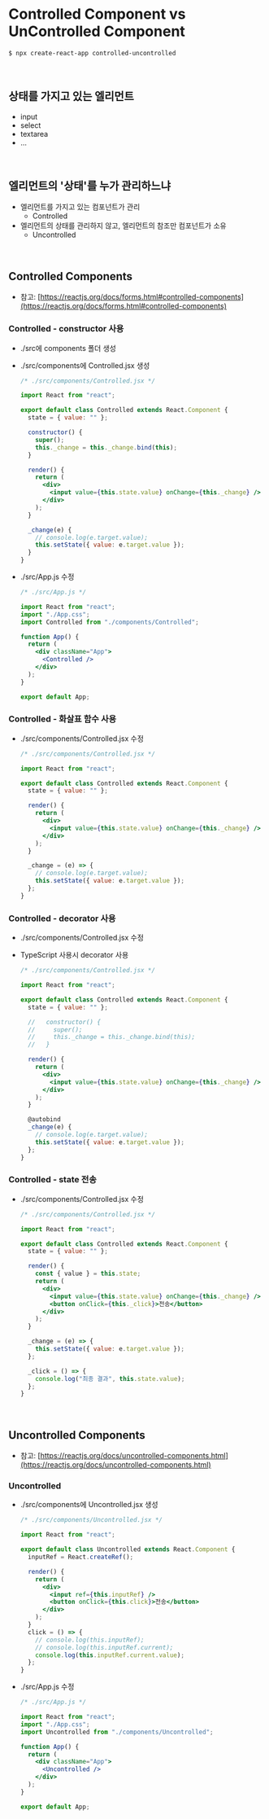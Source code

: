 # Controlled Component vs UnControlled Component

```bash
$ npx create-react-app controlled-uncontrolled
```

<br>

## 상태를 가지고 있는 엘리먼트

+ input
+ select
+ textarea
+ ...

<br>

## 엘리먼트의 '상태'를 누가 관리하느냐

+ 엘리먼트를 가지고 있는 컴포넌트가 관리
  + Controlled
+ 엘리먼트의 상태를 관리하지 않고, 엘리먼트의 참조만 컴포넌트가 소유
  + Uncontrolled

<br>

## Controlled Components

+ 참고: [https://reactjs.org/docs/forms.html#controlled-components](https://reactjs.org/docs/forms.html#controlled-components)

### Controlled - constructor 사용

+ ./src에 components 폴더 생성

+ ./src/components에 Controlled.jsx 생성

  ```jsx
  /* ./src/components/Controlled.jsx */
  
  import React from "react";
  
  export default class Controlled extends React.Component {
    state = { value: "" };
  
    constructor() {
      super();
      this._change = this._change.bind(this);
    }
  
    render() {
      return (
        <div>
          <input value={this.state.value} onChange={this._change} />
        </div>
      );
    }
  
    _change(e) {
      // console.log(e.target.value);
      this.setState({ value: e.target.value });
    }
  }
  ```

+ ./src/App.js 수정

  ```jsx
  /* ./src/App.js */
  
  import React from "react";
  import "./App.css";
  import Controlled from "./components/Controlled";
  
  function App() {
    return (
      <div className="App">
        <Controlled />
      </div>
    );
  }
  
  export default App;
  ```

### Controlled - 화살표 함수 사용

+ ./src/components/Controlled.jsx 수정

  ```jsx
  /* ./src/components/Controlled.jsx */
  
  import React from "react";
  
  export default class Controlled extends React.Component {
    state = { value: "" };
  
    render() {
      return (
        <div>
          <input value={this.state.value} onChange={this._change} />
        </div>
      );
    }
  
    _change = (e) => {
      // console.log(e.target.value);
      this.setState({ value: e.target.value });
    };
  }
  ```

### Controlled - decorator 사용

+ ./src/components/Controlled.jsx 수정

+ TypeScript 사용시 decorator 사용

  ```jsx
  /* ./src/components/Controlled.jsx */
  
  import React from "react";
  
  export default class Controlled extends React.Component {
    state = { value: "" };
  
    //   constructor() {
    //     super();
    //     this._change = this._change.bind(this);
    //   }
  
    render() {
      return (
        <div>
          <input value={this.state.value} onChange={this._change} />
        </div>
      );
    }
  
    @autobind
    _change(e) {
      // console.log(e.target.value);
      this.setState({ value: e.target.value });
    };
  }
  ```

### Controlled - state 전송

+ ./src/components/Controlled.jsx 수정

  ```jsx
  /* ./src/components/Controlled.jsx */
  
  import React from "react";
  
  export default class Controlled extends React.Component {
    state = { value: "" };
  
    render() {
      const { value } = this.state;
      return (
        <div>
          <input value={this.state.value} onChange={this._change} />
          <button onClick={this._click}>전송</button>
        </div>
      );
    }
  
    _change = (e) => {
      this.setState({ value: e.target.value });
    };
  
    _click = () => {
      console.log("최종 결과", this.state.value);
    };
  }
  ```

<br>

## Uncontrolled Components

+ 참고: [https://reactjs.org/docs/uncontrolled-components.html](https://reactjs.org/docs/uncontrolled-components.html)

### Uncontrolled

+ ./src/components에 Uncontrolled.jsx 생성

  ```jsx
  /* ./src/components/Uncontrolled.jsx */
  
  import React from "react";
  
  export default class Uncontrolled extends React.Component {
    inputRef = React.createRef();
  
    render() {
      return (
        <div>
          <input ref={this.inputRef} />
          <button onClick={this.click}>전송</button>
        </div>
      );
    }
    click = () => {
      // console.log(this.inputRef);
      // console.log(this.inputRef.current);
      console.log(this.inputRef.current.value);
    };
  }
  ```

+ ./src/App.js 수정

  ```jsx
  /* ./src/App.js */
  
  import React from "react";
  import "./App.css";
  import Uncontrolled from "./components/Uncontrolled";
  
  function App() {
    return (
      <div className="App">
        <Uncontrolled />
      </div>
    );
  }
  
  export default App;
  ```

  

